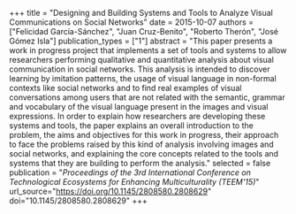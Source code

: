 +++
title = "Designing and Building Systems and Tools to Analyze Visual Communications on Social Networks"
date = 2015-10-07
authors = ["Felicidad García-Sánchez", "Juan Cruz-Benito", "Roberto Therón",  "José Gómez Isla"]
publication_types = ["1"]
abstract = "This paper presents a work in progress project that implements a set of tools and systems to allow researchers performing qualitative and quantitative analysis about visual communication in social networks. This analysis is intended to discover learning by imitation patterns, the usage of visual language in non-formal contexts like social networks and to find real examples of visual conversations among users that are not related with the semantic, grammar and vocabulary of the visual language present in the images and visual expressions. In order to explain how researchers are developing these systems and tools, the paper explains an overall introduction to the problem, the aims and objectives for this work in progress, their approach to face the problems raised by this kind of analysis involving images and social networks, and explaining the core concepts related to the tools and systems that they are building to perform the analysis."
selected = false
publication = "_Proceedings of the 3rd International Conference on Technological Ecosystems for Enhancing Multiculturality (TEEM'15)_"
url_source="https://doi.org/10.1145/2808580.2808629"
doi="10.1145/2808580.2808629"
+++
